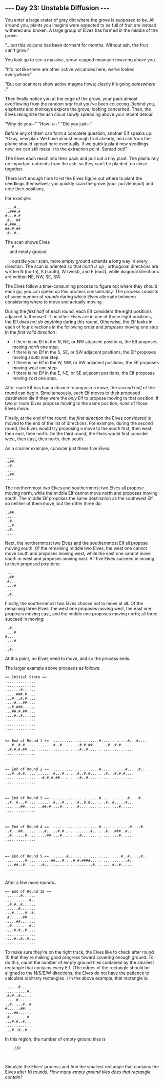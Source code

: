<article class="day-desc">
 <h2>
  --- Day 23: Unstable Diffusion ---
 </h2>
 <p>
  You enter a large crater of gray dirt where the grove is supposed to be. All around you, plants you imagine were expected to be full of fruit are instead withered and broken. A large group of Elves has formed in the middle of the grove.
 </p>
 <p>
  "...but this volcano has been dormant for months. Without ash, the fruit can't grow!"
 </p>
 <p>
  You look up to see a massive, snow-capped mountain towering above you.
 </p>
 <p>
  "It's not like there are other active volcanoes here; we've looked everywhere."
 </p>
 <p>
  "But our scanners show active magma flows; clearly it's going
  <em>
   somewhere
  </em>
  ."
 </p>
 <p>
  They finally notice you at the edge of the grove, your pack almost overflowing from the random
  <em class="star">
   star
  </em>
  fruit you've been collecting. Behind you, elephants and monkeys explore the grove, looking concerned. Then, the Elves recognize the ash cloud slowly spreading above your recent detour.
 </p>
 <p>
  "Why do you--" "How is--" "Did you just--"
 </p>
 <p>
  Before any of them can form a complete question, another Elf speaks up: "Okay, new plan. We have almost enough fruit already, and ash from the plume should spread here eventually. If we quickly plant new seedlings now, we can still make it to the extraction point. Spread out!"
 </p>
 <p>
  The Elves each reach into their pack and pull out a tiny plant. The plants rely on important nutrients from the ash, so they can't be planted too close together.
 </p>
 <p>
  There isn't enough time to let the Elves figure out where to plant the seedlings themselves; you quickly scan the grove (your puzzle input) and note their positions.
 </p>
 <p>
  For example:
 </p>
 <pre><code>....#..
..###.#
#...#.#
.#...##
#.###..
##.#.##
.#..#..
</code></pre>
 <p>
  The scan shows Elves
  <code>
   #
  </code>
  and empty ground
  <code>
   .
  </code>
  ; outside your scan, more empty ground extends a long way in every direction. The scan is oriented so that
  <em>
   north is up
  </em>
  ; orthogonal directions are written N (north), S (south), W (west), and E (east), while diagonal directions are written NE, NW, SE, SW.
 </p>
 <p>
  The Elves follow a time-consuming process to figure out where they should each go; you can speed up this process considerably. The process consists of some number of
  <em>
   rounds
  </em>
  during which Elves alternate between considering where to move and actually moving.
 </p>
 <p>
  During the
  <em>
   first half
  </em>
  of each round, each Elf considers the eight positions adjacent to themself. If no other Elves are in one of those eight positions, the Elf
  <em>
   does not do anything
  </em>
  during this round. Otherwise, the Elf looks in each of four directions in the following order and
  <em>
   proposes
  </em>
  moving one step in the
  <em>
   first valid direction
  </em>
  :
 </p>
 <ul>
  <li>
   If there is no Elf in the N, NE, or NW adjacent positions, the Elf proposes moving
   <em>
    north
   </em>
   one step.
  </li>
  <li>
   If there is no Elf in the S, SE, or SW adjacent positions, the Elf proposes moving
   <em>
    south
   </em>
   one step.
  </li>
  <li>
   If there is no Elf in the W, NW, or SW adjacent positions, the Elf proposes moving
   <em>
    west
   </em>
   one step.
  </li>
  <li>
   If there is no Elf in the E, NE, or SE adjacent positions, the Elf proposes moving
   <em>
    east
   </em>
   one step.
  </li>
 </ul>
 <p>
  After each Elf has had a chance to propose a move, the
  <em>
   second half
  </em>
  of the round can begin. Simultaneously, each Elf moves to their proposed destination tile if they were the
  <em>
   only
  </em>
  Elf to propose moving to that position. If two or more Elves propose moving to the same position,
  <em>
   none
  </em>
  of those Elves move.
 </p>
 <p>
  Finally, at the end of the round, the
  <em>
   first direction
  </em>
  the Elves considered is moved to the end of the list of directions. For example, during the second round, the Elves would try proposing a move to the south first, then west, then east, then north. On the third round, the Elves would first consider west, then east, then north, then south.
 </p>
 <p>
  As a smaller example, consider just these five Elves:
 </p>
 <pre><code>.....
..##.
..#..
.....
..##.
.....
</code></pre>
 <p>
  The northernmost two Elves and southernmost two Elves all propose moving north, while the middle Elf cannot move north and proposes moving south. The middle Elf proposes the same destination as the southwest Elf, so neither of them move, but the other three do:
 </p>
 <pre><code>..##.
.....
..#..
...#.
..#..
.....
</code></pre>
 <p>
  Next, the northernmost two Elves and the southernmost Elf all propose moving south. Of the remaining middle two Elves, the west one cannot move south and proposes moving west, while the east one cannot move south
  <em>
   or
  </em>
  west and proposes moving east. All five Elves succeed in moving to their proposed positions:
 </p>
 <pre><code>.....
..##.
.#...
....#
.....
..#..
</code></pre>
 <p>
  Finally, the southernmost two Elves choose not to move at all. Of the remaining three Elves, the west one proposes moving west, the east one proposes moving east, and the middle one proposes moving north; all three succeed in moving:
 </p>
 <pre><code>..#..
....#
#....
....#
.....
..#..
</code></pre>
 <p>
  At this point, no Elves need to move, and so the process ends.
 </p>
 <p>
  The larger example above proceeds as follows:
 </p>
 <pre><code>== Initial State ==
..............
..............
.......#......
.....###.#....
...#...#.#....
....#...##....
...#.###......
...##.#.##....
....#..#......
..............
..............
..............

== End of Round 1 ==
..............
.......#......
.....#...#....
...#..#.#.....
.......#..#...
....#.#.##....
..#..#.#......
..#.#.#.##....
..............
....#..#......
..............
..............

== End of Round 2 ==
..............
.......#......
....#.....#...
...#..#.#.....
.......#...#..
...#..#.#.....
.#...#.#.#....
..............
..#.#.#.##....
....#..#......
..............
..............

== End of Round 3 ==
..............
.......#......
.....#....#...
..#..#...#....
.......#...#..
...#..#.#.....
.#..#.....#...
.......##.....
..##.#....#...
...#..........
.......#......
..............

== End of Round 4 ==
..............
.......#......
......#....#..
..#...##......
...#.....#.#..
.........#....
.#...###..#...
..#......#....
....##....#...
....#.........
.......#......
..............

== End of Round 5 ==
.......#......
..............
..#..#.....#..
.........#....
......##...#..
.#.#.####.....
...........#..
....##..#.....
..#...........
..........#...
....#..#......
..............
</code></pre>
 <p>
  After a few more rounds...
 </p>
 <pre><code>== End of Round 10 ==
.......#......
...........#..
..#.#..#......
......#.......
...#.....#..#.
.#......##....
.....##.......
..#........#..
....#.#..#....
..............
....#..#..#...
..............
</code></pre>
 <p>
  To make sure they're on the right track, the Elves like to check after round 10 that they're making good progress toward covering enough ground. To do this, count the number of empty ground tiles contained by the smallest rectangle that contains every Elf. (The edges of the rectangle should be aligned to the N/S/E/W directions; the Elves do not have the patience to calculate
  <span title="Arbitrary Rectangles is my Piet Mondrian cover band.">
   arbitrary rectangles
  </span>
  .) In the above example, that rectangle is:
 </p>
 <pre><code>......#.....
..........#.
.#.#..#.....
.....#......
..#.....#..#
#......##...
....##......
.#........#.
...#.#..#...
............
...#..#..#..
</code></pre>
 <p>
  In this region, the number of empty ground tiles is
  <code>
   <em>
    110
   </em>
  </code>
  .
 </p>
 <p>
  Simulate the Elves' process and find the smallest rectangle that contains the Elves after 10 rounds.
  <em>
   How many empty ground tiles does that rectangle contain?
  </em>
 </p>
</article>
